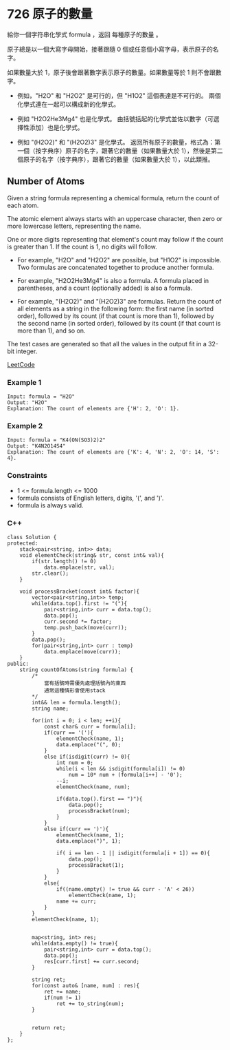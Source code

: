 # 726 原子的數量

給你一個字符串化學式 formula ，返回 每種原子的數量 。

原子總是以一個大寫字母開始，接著跟隨 0 個或任意個小寫字母，表示原子的名字。

如果數量大於 1，原子後會跟著數字表示原子的數量。如果數量等於 1 則不會跟數字。

* 例如，"H2O" 和 "H2O2" 是可行的，但 "H1O2" 這個表達是不可行的。
兩個化學式連在一起可以構成新的化學式。

* 例如 "H2O2He3Mg4" 也是化學式。
由括號括起的化學式並佐以數字（可選擇性添加）也是化學式。

* 例如 "(H2O2)" 和 "(H2O2)3" 是化學式。
返回所有原子的數量，格式為：第一個（按字典序）原子的名字，跟著它的數量（如果數量大於 1），然後是第二個原子的名字（按字典序），跟著它的數量（如果數量大於 1），以此類推。

##  Number of Atoms

Given a string formula representing a chemical formula, return the count of each atom.

The atomic element always starts with an uppercase character, then zero or more lowercase letters, representing the name.

One or more digits representing that element's count may follow if the count is greater than 1. If the count is 1, no digits will follow.

* For example, "H2O" and "H2O2" are possible, but "H1O2" is impossible.
Two formulas are concatenated together to produce another formula.

* For example, "H2O2He3Mg4" is also a formula.
A formula placed in parentheses, and a count (optionally added) is also a formula.

* For example, "(H2O2)" and "(H2O2)3" are formulas.
Return the count of all elements as a string in the following form: the first name (in sorted order), followed by its count (if that count is more than 1), followed by the second name (in sorted order), followed by its count (if that count is more than 1), and so on.

The test cases are generated so that all the values in the output fit in a 32-bit integer.

[LeetCode](https://leetcode-cn.com/problems/number-of-atoms/)

### Example 1

```
Input: formula = "H2O"
Output: "H2O"
Explanation: The count of elements are {'H': 2, 'O': 1}.
```

### Example 2

```
Input: formula = "K4(ON(SO3)2)2"
Output: "K4N2O14S4"
Explanation: The count of elements are {'K': 4, 'N': 2, 'O': 14, 'S': 4}.
```

### Constraints

* 1 <= formula.length <= 1000
* formula consists of English letters, digits, '(', and ')'.
* formula is always valid.

### C++ 

```
class Solution {
protected:
    stack<pair<string, int>> data;
    void elementCheck(string& str, const int& val){
        if(str.length() != 0)
            data.emplace(str, val);
        str.clear();
    }

    void processBracket(const int& factor){
        vector<pair<string,int>> temp;
        while(data.top().first != "("){
            pair<string,int> curr = data.top();
            data.pop();
            curr.second *= factor;
            temp.push_back(move(curr));
        }
        data.pop();
        for(pair<string,int> curr : temp)
            data.emplace(move(curr));
    }
public:
    string countOfAtoms(string formula) {
        /* 
            當有括號時需優先處理括號內的東西
            通常這種情形會使用stack
        */
        int&& len = formula.length();       
        string name;

        for(int i = 0; i < len; ++i){
            const char& curr = formula[i];
            if(curr == '('){
                elementCheck(name, 1);
                data.emplace("(", 0);
            }
            else if(isdigit(curr) != 0){
                int num = 0;
                while(i < len && isdigit(formula[i]) != 0)
                    num = 10* num + (formula[i++] - '0');
                --i;
                elementCheck(name, num);

                if(data.top().first == ")"){
                    data.pop();
                    processBracket(num);     
                }          
            }
            else if(curr == ')'){
                elementCheck(name, 1);
                data.emplace(")", 1);

                if( i == len - 1 || isdigit(formula[i + 1]) == 0){
                    data.pop();
                    processBracket(1);     
                } 
            }   
            else{
                if((name.empty() != true && curr - 'A' < 26))
                    elementCheck(name, 1);
                name += curr;
            }         
        }
        elementCheck(name, 1);
        

        map<string, int> res;
        while(data.empty() != true){
            pair<string,int> curr = data.top();
            data.pop();
            res[curr.first] += curr.second;
        }

        string ret;
        for(const auto& [name, num] : res){
            ret += name;
            if(num != 1)
                ret += to_string(num);
        }


        return ret;
    }
};
```
